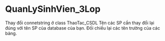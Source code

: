 # QuanLySinhVien_3Lop
Thay đổi connetstring ở class ThaoTac_CSDL
Tên các SP cần thay đổi lại đúng với tên SP của database của bạn.
Đối chiếu lại các tên trường của các bảng.
